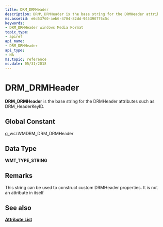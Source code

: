 ```yaml
---
title: DRM_DRMHeader
description: DRM\_DRMHeader is the base string for the DRMHeader attributes such as DRM\_HeaderKeyID.
ms.assetid: e6d53760-aeb6-4704-82dd-945390776c5c
keywords:
- DRM_DRMHeader windows Media Format
topic_type:
- apiref
api_name:
- DRM_DRMHeader
api_type:
- NA
ms.topic: reference
ms.date: 05/31/2018
---
```


# DRM\_DRMHeader

**DRM\_DRMHeader** is the base string for the DRMHeader attributes such as DRM\_HeaderKeyID.

## Global Constant

g\_wszWMDRM\_DRM\_DRMHeader

## Data Type

**WMT\_TYPE\_STRING**

## Remarks

This string can be used to construct custom DRMHeader properties. It is not an attribute in itself.

## See also

<dl> <dt>

[**Attribute List**](attribute-list.md)
</dt> </dl>

 

 




